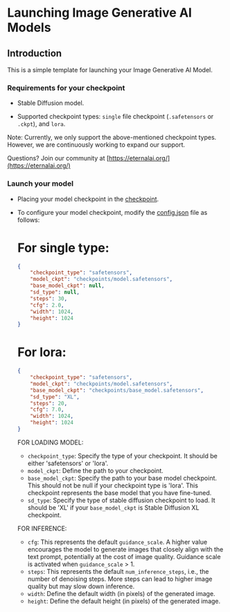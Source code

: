 # Launching Image Generative AI Models

## Introduction

This is a simple template for launching your Image Generative AI Model.

### Requirements for your checkpoint

- Stable Diffusion model.

- Supported checkpoint types: `single` file checkpoint (`.safetensors` or `.ckpt`), and `lora`.

Note: Currently, we only support the above-mentioned checkpoint types. However, we are continuously working to expand our support.

Questions? Join our community at [https://eternalai.org/](https://eternalai.org/)

### Launch your model
- Placing your model checkpoint in the [checkpoint](./checkpoints/). 

- To configure your model checkpoint, modify the [config.json](./config.json) file as follows:
    # For single type:
    ```json
    {
        "checkpoint_type": "safetensors",
        "model_ckpt": "checkpoints/model.safetensors",
        "base_model_ckpt": null,
        "sd_type": null,
        "steps": 30,
        "cfg": 2.0,
        "width": 1024,
        "height": 1024
    }
    ```
    # For lora:
    ```json
    {
        "checkpoint_type": "safetensors",
        "model_ckpt": "checkpoints/model.safetensors",
        "base_model_ckpt": "checkpoints/base_model.safetensors",
        "sd_type": "XL",
        "steps": 20,
        "cfg": 7.0,
        "width": 1024,
        "height": 1024
    }
    ```

    FOR LOADING MODEL:

    - `checkpoint_type`: Specify the type of your checkpoint. It should be either 'safetensors' or 'lora'.
    - `model_ckpt`: Define the path to your checkpoint.
    - `base_model_ckpt`: Specify the path to your base model checkpoint. This should not be null if your checkpoint type is 'lora'. This checkpoint represents the base model that you have fine-tuned.
    - `sd_type`: Specify the type of stable diffusion checkpoint to load. It should be 'XL' if your `base_model_ckpt` is Stable Diffusion XL checkpoint.

    FOR INFERENCE:
    - `cfg`:  This represents the default `guidance_scale`. A higher value encourages the model to generate images that closely align with the text prompt, potentially at the cost of image quality. Guidance scale is activated when `guidance_scale` > 1.
    - `steps`: This represents the default `num_inference_steps`, i.e., the number of denoising steps. More steps can lead to higher image quality but may slow down inference.
    - `width`: Define the default width (in pixels) of the generated image.
    - `height`: Define the default height (in pixels) of the generated image.
